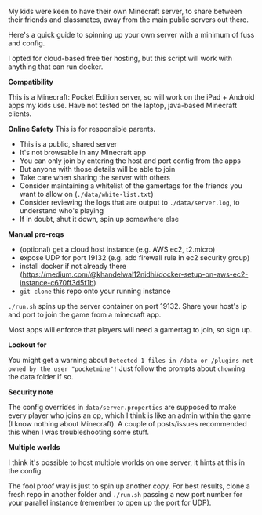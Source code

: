 My kids were keen to have their own Minecraft server, to share between their friends and classmates, away from the main 
public servers out there.

Here's a quick guide to spinning up your own server with a minimum of fuss and config.

I opted for cloud-based free tier hosting, but this script will work with anything that can run docker.

**Compatibility**

This is a Minecraft: Pocket Edition server, so will work on the iPad + Android apps my kids use.
Have not tested on the laptop, java-based Minecraft clients.

**Online Safety**
This is for responsible parents.  
- This is a public, shared server
- It's not browsable in any Minecraft app
- You can only join by entering the host and port config from the apps
- But anyone with those details will be able to join
- Take care when sharing the server with others
- Consider maintaining a whitelist of the gamertags for the friends you want to allow on (`./data/white-list.txt`)
- Consider reviewing the logs that are output to `./data/server.log`, to understand who's playing
- If in doubt, shut it down, spin up somewhere else 

**Manual pre-reqs**

- (optional) get a cloud host instance (e.g. AWS ec2, t2.micro)
- expose UDP for port 19132 (e.g. add firewall rule in ec2 security group)
- install docker if not already there (https://medium.com/@khandelwal12nidhi/docker-setup-on-aws-ec2-instance-c670ff3d5f1b)
- `git clone` this repo onto your running instance

`./run.sh` spins up the server container on port 19132.
Share your host's ip and port to join the game from a minecraft app.

Most apps will enforce that players will need a gamertag to join, so sign up. 

**Lookout for**

You might get a warning about `Detected 1 files in /data or /plugins not owned by the user "pocketmine"!`
Just follow the prompts about `chown`ing the data folder if so.

**Security note**

The config overrides in `data/server.properties` are supposed to make every player who joins an op, 
which I think is like an admin within the game (I know nothing about Minecraft).  A couple of posts/issues recommended this when I was
troubleshooting some stuff.

**Multiple worlds**

I think it's possible to host multiple worlds on one server, it hints at this in the config.

The fool proof way is just to spin up another copy.   For best results, clone a fresh repo in another folder and 
`./run.sh` passing a new port number for your parallel instance (remember to open up the port for UDP).  

